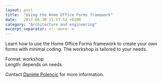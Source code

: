 ```yaml
---
layout: post
title:  "Using the Home Office Forms framework"
date:   2017-06-30 11:57:52 +0100
category: "Architecture and engineering"
excerpt_separator: <!--more-->
---
```


Learn how to use the Home Office Forms framework to create your own forms with minimal coding. The workshop is tailored to your needs.

Format: workshop  
Length: depends on needs

Contact <a href="mailto:CentreOfExcellenceCentral@digital.homeoffice.gov.uk">Daniele Polencic</a> for more information.
